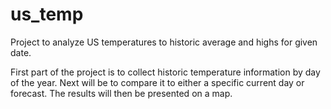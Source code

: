 # us_temp
Project to analyze US temperatures to historic average and highs for given date.

First part of the project is to collect historic temperature information by day of the year. Next will be to compare it to either a specific current day or forecast. The results will then be presented on a map.
